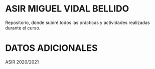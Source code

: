 # ASIR MIGUEL VIDAL BELLIDO
Repositorio, donde subiré todos las prácticas y actividades realizadas durante el curso.

# DATOS ADICIONALES 

  ASIR 2020/2021
